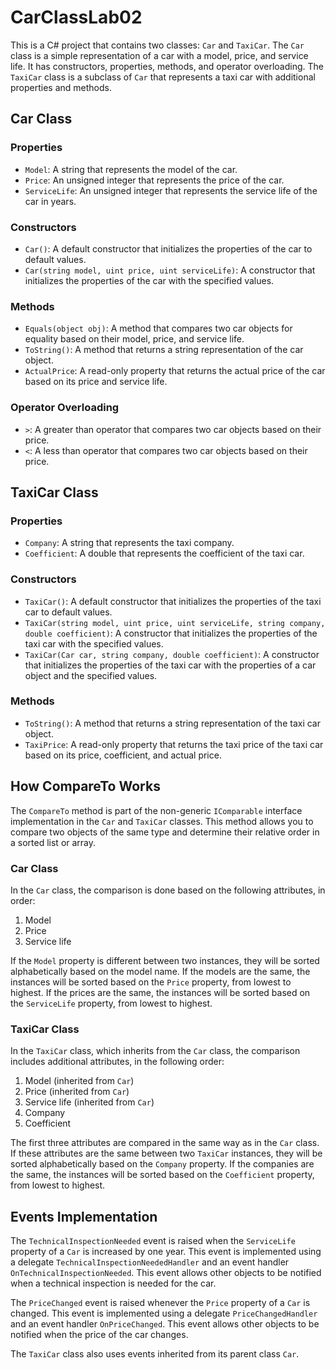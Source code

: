 # CarClassLab02

This is a C# project that contains two classes: `Car` and `TaxiCar`. The `Car` class is a simple representation of a car with a model, price, and service life. It has constructors, properties, methods, and operator overloading. The `TaxiCar` class is a subclass of `Car` that represents a taxi car with additional properties and methods.

## Car Class

### Properties

- `Model`: A string that represents the model of the car.
- `Price`: An unsigned integer that represents the price of the car.
- `ServiceLife`: An unsigned integer that represents the service life of the car in years.

### Constructors

- `Car()`: A default constructor that initializes the properties of the car to default values.
- `Car(string model, uint price, uint serviceLife)`: A constructor that initializes the properties of the car with the specified values.

### Methods

- `Equals(object obj)`: A method that compares two car objects for equality based on their model, price, and service life.
- `ToString()`: A method that returns a string representation of the car object.
- `ActualPrice`: A read-only property that returns the actual price of the car based on its price and service life.

### Operator Overloading

- `>`: A greater than operator that compares two car objects based on their price.
- `<`: A less than operator that compares two car objects based on their price.

## TaxiCar Class

### Properties

- `Company`: A string that represents the taxi company.
- `Coefficient`: A double that represents the coefficient of the taxi car.

### Constructors

- `TaxiCar()`: A default constructor that initializes the properties of the taxi car to default values.
- `TaxiCar(string model, uint price, uint serviceLife, string company, double coefficient)`: A constructor that initializes the properties of the taxi car with the specified values.
- `TaxiCar(Car car, string company, double coefficient)`: A constructor that initializes the properties of the taxi car with the properties of a car object and the specified values.

### Methods

- `ToString()`: A method that returns a string representation of the taxi car object.
- `TaxiPrice`: A read-only property that returns the taxi price of the taxi car based on its price, coefficient, and actual price.

## How CompareTo Works

The `CompareTo` method is part of the non-generic `IComparable` interface implementation in the `Car` and `TaxiCar` classes. This method allows you to compare two objects of the same type and determine their relative order in a sorted list or array.

### Car Class

In the `Car` class, the comparison is done based on the following attributes, in order:

1. Model
2. Price
3. Service life

If the `Model` property is different between two instances, they will be sorted alphabetically based on the model name. If the models are the same, the instances will be sorted based on the `Price` property, from lowest to highest. If the prices are the same, the instances will be sorted based on the `ServiceLife` property, from lowest to highest.

### TaxiCar Class

In the `TaxiCar` class, which inherits from the `Car` class, the comparison includes additional attributes, in the following order:

1. Model (inherited from `Car`)
2. Price (inherited from `Car`)
3. Service life (inherited from `Car`)
4. Company
5. Coefficient

The first three attributes are compared in the same way as in the `Car` class. If these attributes are the same between two `TaxiCar` instances, they will be sorted alphabetically based on the `Company` property. If the companies are the same, the instances will be sorted based on the `Coefficient` property, from lowest to highest.


## Events Implementation

The `TechnicalInspectionNeeded` event is raised when the `ServiceLife` property of a `Car` is increased by one year. This event is implemented using a delegate `TechnicalInspectionNeededHandler` and an event handler `OnTechnicalInspectionNeeded`. This event allows other objects to be notified when a technical inspection is needed for the car.

The `PriceChanged` event is raised whenever the `Price` property of a `Car` is changed. This event is implemented using a delegate `PriceChangedHandler` and an event handler `OnPriceChanged`. This event allows other objects to be notified when the price of the car changes.

The `TaxiCar` class also uses events inherited from its parent class `Car`.
